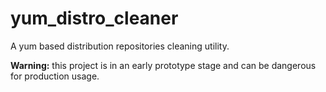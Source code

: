 # yum_distro_cleaner

A yum based distribution repositories cleaning utility.

**Warning:** this project is in an early prototype stage and can be dangerous
for production usage.
